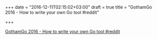 +++
date = "2016-12-11T02:15:02+03:00"
draft = true
title = "GothamGo 2016 - How to write your own Go tool  #reddit"

+++

<p><a href="https://t.co/2eox0hLEzf">GothamGo 2016 - How to write your own Go tool  #reddit</a></p>
